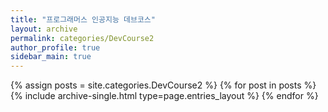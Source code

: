 ```yaml
---
title: "프로그래머스 인공지능 데브코스"
layout: archive
permalink: categories/DevCourse2
author_profile: true
sidebar_main: true
---
```



{% assign posts = site.categories.DevCourse2 %}
{% for post in posts %} {% include archive-single.html type=page.entries_layout %} {% endfor %}
